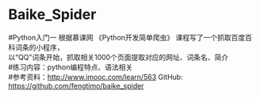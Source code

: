 # Baike_Spider
#Python入门一
根据慕课网 《Python开发简单爬虫》 课程写了一个抓取百度百科词条的小程序，</br>
以“QQ”词条开始，抓取相关1000个页面提取对应的网址、词条名、简介</br>
#练习内容：python编程特点、语法相关</br>
#参考资料：http://www.imooc.com/learn/563 GitHub: https://github.com/fengtimo/baike_spider</br>
